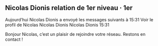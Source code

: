 
Nicolas Dionis
relation de 1er niveau · 1er
-- 
Aujourd’hui
Nicolas Dionis a envoyé les messages suivants à 15:31
Voir le profil de Nicolas Nicolas Dionis
Nicolas Dionis 15:31

Bonjour Nicolas, c’est un plaisir de rejoindre votre réseau. Restons en contact !
